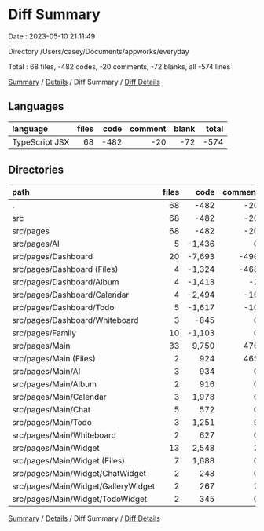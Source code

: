 # Diff Summary

Date : 2023-05-10 21:11:49

Directory /Users/casey/Documents/appworks/everyday

Total : 68 files,  -482 codes, -20 comments, -72 blanks, all -574 lines

[Summary](results.md) / [Details](details.md) / Diff Summary / [Diff Details](diff-details.md)

## Languages
| language | files | code | comment | blank | total |
| :--- | ---: | ---: | ---: | ---: | ---: |
| TypeScript JSX | 68 | -482 | -20 | -72 | -574 |

## Directories
| path | files | code | comment | blank | total |
| :--- | ---: | ---: | ---: | ---: | ---: |
| . | 68 | -482 | -20 | -72 | -574 |
| src | 68 | -482 | -20 | -72 | -574 |
| src/pages | 68 | -482 | -20 | -72 | -574 |
| src/pages/AI | 5 | -1,436 | 0 | -125 | -1,561 |
| src/pages/Dashboard | 20 | -7,693 | -496 | -678 | -8,867 |
| src/pages/Dashboard (Files) | 4 | -1,324 | -468 | -102 | -1,894 |
| src/pages/Dashboard/Album | 4 | -1,413 | -2 | -149 | -1,564 |
| src/pages/Dashboard/Calendar | 4 | -2,494 | -16 | -206 | -2,716 |
| src/pages/Dashboard/Todo | 5 | -1,617 | -10 | -155 | -1,782 |
| src/pages/Dashboard/Whiteboard | 3 | -845 | 0 | -66 | -911 |
| src/pages/Family | 10 | -1,103 | 0 | -124 | -1,227 |
| src/pages/Main | 33 | 9,750 | 476 | 855 | 11,081 |
| src/pages/Main (Files) | 2 | 924 | 465 | 61 | 1,450 |
| src/pages/Main/AI | 3 | 934 | 0 | 85 | 1,019 |
| src/pages/Main/Album | 2 | 916 | 0 | 68 | 984 |
| src/pages/Main/Calendar | 3 | 1,978 | 0 | 166 | 2,144 |
| src/pages/Main/Chat | 5 | 572 | 0 | 54 | 626 |
| src/pages/Main/Todo | 3 | 1,251 | 9 | 111 | 1,371 |
| src/pages/Main/Whiteboard | 2 | 627 | 0 | 53 | 680 |
| src/pages/Main/Widget | 13 | 2,548 | 2 | 257 | 2,807 |
| src/pages/Main/Widget (Files) | 7 | 1,688 | 0 | 148 | 1,836 |
| src/pages/Main/Widget/ChatWidget | 2 | 248 | 0 | 34 | 282 |
| src/pages/Main/Widget/GalleryWidget | 2 | 267 | 2 | 37 | 306 |
| src/pages/Main/Widget/TodoWidget | 2 | 345 | 0 | 38 | 383 |

[Summary](results.md) / [Details](details.md) / Diff Summary / [Diff Details](diff-details.md)
